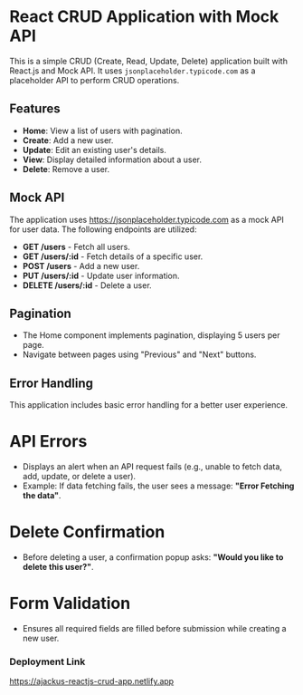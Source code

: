 # React CRUD Application with Mock API

This is a simple CRUD (Create, Read, Update, Delete) application built with React.js and Mock API. It uses `jsonplaceholder.typicode.com` as a placeholder API to perform CRUD operations.

## Features

- **Home**: View a list of users with pagination.
- **Create**: Add a new user.
- **Update**: Edit an existing user's details.
- **View**: Display detailed information about a user.
- **Delete**: Remove a user.

## Mock API

The application uses https://jsonplaceholder.typicode.com as a mock API for user data. The following endpoints are utilized:

- **GET /users** - Fetch all users.
- **GET /users/:id** - Fetch details of a specific user.
- **POST /users** - Add a new user.
- **PUT /users/:id** - Update user information.
- **DELETE /users/:id** - Delete a user.

## Pagination

- The Home component implements pagination, displaying 5 users per page.
- Navigate between pages using "Previous" and "Next" buttons.

## Error Handling

This application includes basic error handling for a better user experience.

# API Errors

- Displays an alert when an API request fails (e.g., unable to fetch data, add, update, or delete a user).
- Example: If data fetching fails, the user sees a message: **"Error Fetching the data"**.

# Delete Confirmation

- Before deleting a user, a confirmation popup asks: **"Would you like to delete this user?"**.

# Form Validation

- Ensures all required fields are filled before submission while creating a new user.

### Deployment Link

https://ajackus-reactjs-crud-app.netlify.app